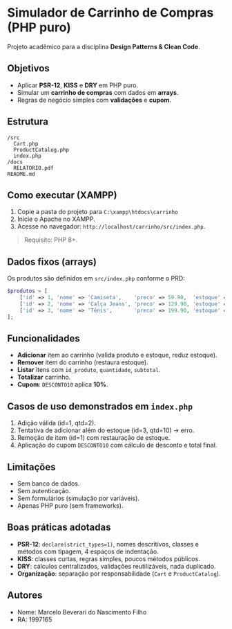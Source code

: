 # Simulador de Carrinho de Compras (PHP puro)

Projeto acadêmico para a disciplina **Design Patterns & Clean Code**.

## Objetivos
- Aplicar **PSR-12**, **KISS** e **DRY** em PHP puro.
- Simular um **carrinho de compras** com dados em **arrays**.
- Regras de negócio simples com **validações** e **cupom**.

## Estrutura
```
/src
  Cart.php
  ProductCatalog.php
  index.php
/docs
  RELATORIO.pdf
README.md
```

## Como executar (XAMPP)
1. Copie a pasta do projeto para `C:\xampp\htdocs\carrinho`
2. Inicie o Apache no XAMPP.
3. Acesse no navegador: `http://localhost/carrinho/src/index.php`.

> Requisito: PHP 8+.

## Dados fixos (arrays)
Os produtos são definidos em `src/index.php` conforme o PRD:
```php
$produtos = [
    ['id' => 1, 'nome' => 'Camiseta',    'preco' => 59.90,  'estoque' => 10],
    ['id' => 2, 'nome' => 'Calça Jeans', 'preco' => 129.90, 'estoque' => 5],
    ['id' => 3, 'nome' => 'Tênis',       'preco' => 199.90, 'estoque' => 3],
];
```

## Funcionalidades
- **Adicionar** item ao carrinho (valida produto e estoque, reduz estoque).
- **Remover** item do carrinho (restaura estoque).
- **Listar** itens com `id_produto`, `quantidade`, `subtotal`.
- **Totalizar** carrinho.
- **Cupom**: `DESCONTO10` aplica **10%**.

## Casos de uso demonstrados em `index.php`
1. Adição válida (id=1, qtd=2).
2. Tentativa de adicionar além do estoque (id=3, qtd=10) → erro.
3. Remoção de item (id=1) com restauração de estoque.
4. Aplicação do cupom `DESCONTO10` com cálculo de desconto e total final.

## Limitações
- Sem banco de dados.
- Sem autenticação.
- Sem formulários (simulação por variáveis).
- Apenas PHP puro (sem frameworks).

## Boas práticas adotadas
- **PSR-12**: `declare(strict_types=1)`, nomes descritivos, classes e métodos com tipagem, 4 espaços de indentação.
- **KISS**: classes curtas, regras simples, poucos métodos públicos.
- **DRY**: cálculos centralizados, validações reutilizáveis, nada duplicado.
- **Organização**: separação por responsabilidade (`Cart` e `ProductCatalog`).

## Autores
- Nome: Marcelo Beverari do Nascimento Filho
- RA: 1997165

